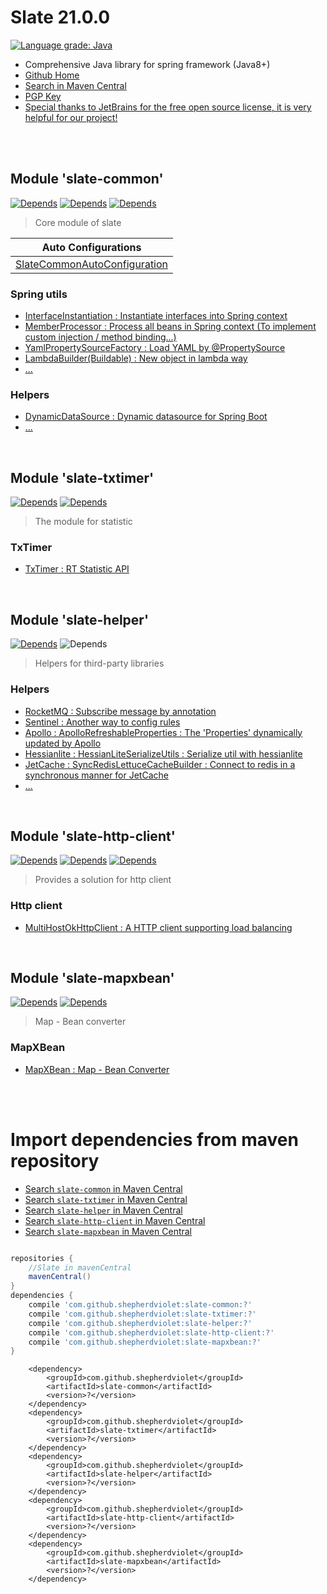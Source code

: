 # Slate 21.0.0

[![Language grade: Java](https://img.shields.io/lgtm/grade/java/g/shepherdviolet/slate.svg?logo=lgtm&logoWidth=18)](https://lgtm.com/projects/g/shepherdviolet/slate/context:java)

* Comprehensive Java library for spring framework (Java8+)
* [Github Home](https://github.com/shepherdviolet/slate)
* [Search in Maven Central](https://search.maven.org/search?q=g:com.github.shepherdviolet)
* [PGP Key](http://pool.sks-keyservers.net/pks/lookup?op=vindex&fingerprint=on&search=0x90998B78AABD6E96)
* [Special thanks to JetBrains for the free open source license, it is very helpful for our project!](https://www.jetbrains.com/?from=slate)

<br>
<br>

## Module 'slate-common'

[![Depends](https://img.shields.io/badge/Depends-thistle--common-dc143c.svg?style=flat)](https://github.com/shepherdviolet/thistle)
[![Depends](https://img.shields.io/badge/Depends-spring--context-dc143c.svg?style=flat)](https://search.maven.org/search?q=g:org.springframework%20a:spring-context)
[![Depends](https://img.shields.io/badge/Depends-slf4j--api-dc143c.svg?style=flat)](https://search.maven.org/search?q=g:org.slf4j%20a:slf4j-api)

> Core module of slate

| Auto Configurations |
| ------------------- |
| [SlateCommonAutoConfiguration](https://github.com/shepherdviolet/slate/tree/master/slate-common/src/main/java/sviolet/slate/common/springboot/autoconfig/SlateCommonAutoConfiguration.java) |

### Spring utils

* [InterfaceInstantiation : Instantiate interfaces into Spring context](https://github.com/shepherdviolet/slate/blob/master/docs/interfaceinst/guide.md)
* [MemberProcessor : Process all beans in Spring context (To implement custom injection / method binding...)](https://github.com/shepherdviolet/slate/tree/master/slate-common/src/main/java/sviolet/slate/common/x/bean/mbrproc)
* [YamlPropertySourceFactory : Load YAML by @PropertySource](https://github.com/shepherdviolet/slate/tree/master/slate-common/src/main/java/sviolet/slate/common/spring/property)
* [LambdaBuilder(Buildable) : New object in lambda way](https://github.com/shepherdviolet/slate/tree/master/slate-common/src/main/java/sviolet/slate/common/util/common)
* [...](https://github.com/shepherdviolet/slate/tree/master/slate-common/src/main/java/sviolet/slate/common/util)

### Helpers

* [DynamicDataSource : Dynamic datasource for Spring Boot](https://github.com/shepherdviolet/slate/tree/master/slate-common/src/main/java/sviolet/slate/common/helper/data/datasource/DynamicDataSource.java)
* [...](https://github.com/shepherdviolet/slate/tree/master/slate-common/src/main/java/sviolet/slate/common/helper)

<br>

## Module 'slate-txtimer'

[![Depends](https://img.shields.io/badge/Depends-slate--common-6a5acd.svg?style=flat)](https://github.com/shepherdviolet/slate)
[![Depends](https://img.shields.io/badge/Depends-glaciion--core-dc143c.svg?style=flat)](https://github.com/shepherdviolet/glaciion)

> The module for statistic

### TxTimer

* [TxTimer : RT Statistic API](https://github.com/shepherdviolet/slate/blob/master/docs/txtimer/guide.md)

<br>

## Module 'slate-helper'

[![Depends](https://img.shields.io/badge/Depends-slate--common-6a5acd.svg?style=flat)](https://github.com/shepherdviolet/slate)
![Depends](https://img.shields.io/badge/Depends-...-dc143c.svg?style=flat)

> Helpers for third-party libraries

### Helpers

* [RocketMQ : Subscribe message by annotation](https://github.com/shepherdviolet/slate/blob/master/docs/rocketmq/guide.md)
* [Sentinel : Another way to config rules](https://github.com/shepherdviolet/slate/blob/master/docs/ezsentinel/guide.md)
* [Apollo : ApolloRefreshableProperties : The 'Properties' dynamically updated by Apollo](https://github.com/shepherdviolet/slate/tree/master/slate-helper/src/main/java/sviolet/slate/common/helper/apollo/ApolloRefreshableProperties.java)
* [Hessianlite : HessianLiteSerializeUtils : Serialize util with hessianlite](https://github.com/shepherdviolet/slate/tree/master/slate-helper/src/main/java/sviolet/slate/common/helper/hessianlite/HessianLiteSerializeUtils.java)
* [JetCache : SyncRedisLettuceCacheBuilder : Connect to redis in a synchronous manner for JetCache](https://github.com/shepherdviolet/slate/tree/master/slate-helper/src/main/java/sviolet/slate/common/helper/jetcache/lettuce/SyncRedisLettuceCacheBuilder.java)
* [...](https://github.com/shepherdviolet/slate/tree/master/slate-helper/src/main/java/sviolet/slate/common/helper)

<br>

## Module 'slate-http-client'

[![Depends](https://img.shields.io/badge/Depends-slate--common-6a5acd.svg?style=flat)](https://github.com/shepherdviolet/slate)
[![Depends](https://img.shields.io/badge/Depends-slate--txtimer-6a5acd.svg?style=flat)](https://github.com/shepherdviolet/slate)
[![Depends](https://img.shields.io/badge/Depends-okhttp-dc143c.svg?style=flat)](https://search.maven.org/search?q=g:com.squareup.okhttp3%20a:okhttp)

> Provides a solution for http client

### Http client

* [MultiHostOkHttpClient : A HTTP client supporting load balancing](https://github.com/shepherdviolet/slate/blob/master/docs/loadbalance/guide.md)

<br>

## Module 'slate-mapxbean'

[![Depends](https://img.shields.io/badge/Depends-slate--common-6a5acd.svg?style=flat)](https://github.com/shepherdviolet/slate)
[![Depends](https://img.shields.io/badge/Depends-glaciion--core-dc143c.svg?style=flat)](https://github.com/shepherdviolet/glaciion)

> Map - Bean converter

### MapXBean

* [MapXBean : Map - Bean Converter](https://github.com/shepherdviolet/slate/blob/master/docs/mapxbean/guide.md)

<br>
<br>

# Import dependencies from maven repository

* [Search `slate-common` in Maven Central](https://search.maven.org/search?q=g:com.github.shepherdviolet%20a:slate-common)
* [Search `slate-txtimer` in Maven Central](https://search.maven.org/search?q=g:com.github.shepherdviolet%20a:slate-txtimer)
* [Search `slate-helper` in Maven Central](https://search.maven.org/search?q=g:com.github.shepherdviolet%20a:slate-helper)
* [Search `slate-http-client` in Maven Central](https://search.maven.org/search?q=g:com.github.shepherdviolet%20a:slate-http-client)
* [Search `slate-mapxbean` in Maven Central](https://search.maven.org/search?q=g:com.github.shepherdviolet%20a:slate-mapxbean)

```gradle

repositories {
    //Slate in mavenCentral
    mavenCentral()
}
dependencies {
    compile 'com.github.shepherdviolet:slate-common:?'
    compile 'com.github.shepherdviolet:slate-txtimer:?'
    compile 'com.github.shepherdviolet:slate-helper:?'
    compile 'com.github.shepherdviolet:slate-http-client:?'
    compile 'com.github.shepherdviolet:slate-mapxbean:?'
}

```

```maven
    <dependency>
        <groupId>com.github.shepherdviolet</groupId>
        <artifactId>slate-common</artifactId>
        <version>?</version>
    </dependency>
    <dependency>
        <groupId>com.github.shepherdviolet</groupId>
        <artifactId>slate-txtimer</artifactId>
        <version>?</version>
    </dependency>
    <dependency>
        <groupId>com.github.shepherdviolet</groupId>
        <artifactId>slate-helper</artifactId>
        <version>?</version>
    </dependency>
    <dependency>
        <groupId>com.github.shepherdviolet</groupId>
        <artifactId>slate-http-client</artifactId>
        <version>?</version>
    </dependency>
    <dependency>
        <groupId>com.github.shepherdviolet</groupId>
        <artifactId>slate-mapxbean</artifactId>
        <version>?</version>
    </dependency>
```
